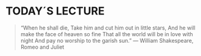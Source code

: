 # TODAY´S LECTURE


>“When he shall die,
Take him and cut him out in little stars,
And he will make the face of heaven so fine
That all the world will be in love with night
And pay no worship to the garish sun.”
― William Shakespeare, Romeo and Juliet

